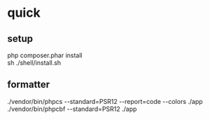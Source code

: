 # quick

## setup
php composer.phar install  
sh ./shell/install.sh

## formatter
./vendor/bin/phpcs --standard=PSR12 --report=code --colors ./app  
./vendor/bin/phpcbf --standard=PSR12 ./app
